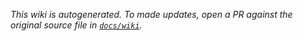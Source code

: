 _This wiki is autogenerated. To made updates, open a PR against the original source file in [`docs/wiki`](https://github.com/Point72/csp-gateway/tree/main/docs/wiki)._
